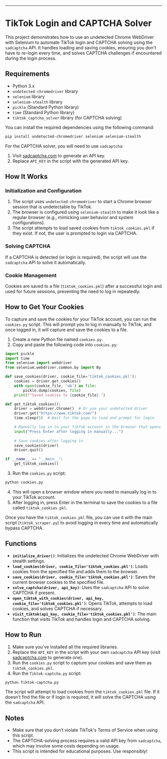 
---

# TikTok Login and CAPTCHA Solver

This project demonstrates how to use an undetected Chrome WebDriver with Selenium to automate TikTok login and CAPTCHA solving using the `sadcaptcha` API. It handles loading and saving cookies, ensuring you don't have to re-login every time, and solves CAPTCHA challenges if encountered during the login process.

## Requirements

- Python 3.x
- `undetected-chromedriver` library
- `selenium` library
- `selenium-stealth` library
- `pickle` (Standard Python library)
- `time` (Standard Python library)
- `tiktok_captcha_solver` library (for CAPTCHA solving)

You can install the required dependencies using the following command:

```bash
pip install undetected-chromedriver selenium selenium-stealth
```

For the CAPTCHA solver, you will need to use `sadcaptcha`:

1. Visit [sadcaptcha.com](https://www.sadcaptcha.com/) to generate an API key.  
2. Replace `API_KEY` in the script with the generated API key.

## How It Works

### Initialization and Configuration
1. The script uses `undetected-chromedriver` to start a Chrome browser session that is undetectable by TikTok.
2. The browser is configured using `selenium-stealth` to make it look like a regular browser (e.g., mimicking user behavior and system configurations).
3. The script attempts to load saved cookies from `tiktok_cookies.pkl` if they exist. If not, the user is prompted to login via CAPTCHA.

### Solving CAPTCHA
If a CAPTCHA is detected (or login is required), the script will use the `sadcaptcha` API to solve it automatically.

### Cookie Management
Cookies are saved to a file (`tiktok_cookies.pkl`) after a successful login and used for future sessions, preventing the need to log in repeatedly.

## How to Get Your Cookies

To capture and save the cookies for your TikTok account, you can run the `cookies.py` script. This will prompt you to log in manually to TikTok, and once logged in, it will capture and save the cookies to a file.

1. Create a new Python file named `cookies.py`.
2. Copy and paste the following code into `cookies.py`:

```python
import pickle
import time
from selenium import webdriver
from selenium.webdriver.common.by import By

def save_cookies(driver, cookie_file='tiktok_cookies.pkl'):
    cookies = driver.get_cookies()
    with open(cookie_file, 'wb') as file:
        pickle.dump(cookies, file)
    print(f"Saved cookies to {cookie_file}.")

def get_tiktok_cookies():
    driver = webdriver.Chrome()  # Or use your undetected driver
    driver.get("https://www.tiktok.com/")
    time.sleep(5)  # Wait for the page to load and prompt for login

    # Manually log in to your TikTok account in the browser that opens
    input("Press Enter after logging in manually...")
    
    # Save cookies after logging in
    save_cookies(driver)
    driver.quit()

if __name__ == "__main__":
    get_tiktok_cookies()
```

3. Run the `cookies.py` script:

```bash
python cookies.py
```

4. This will open a browser window where you need to manually log in to your TikTok account.
5. After logging in, press Enter in the terminal to save the cookies to a file called `tiktok_cookies.pkl`.

Once you have the `tiktok_cookies.pkl` file, you can use it with the main script (`tiktok_scraper.py`) to avoid logging in every time and automatically bypass CAPTCHA.

## Functions

- **`initialize_driver()`**: Initializes the undetected Chrome WebDriver with stealth settings.
- **`load_cookies(driver, cookie_file='tiktok_cookies.pkl')`**: Loads cookies from the specified file and adds them to the browser.
- **`save_cookies(driver, cookie_file='tiktok_cookies.pkl')`**: Saves the current browser cookies to the specified file.
- **`solve_captcha(driver, api_key)`**: Uses the `sadcaptcha` API to solve CAPTCHA if present.
- **`open_tiktok_with_cookies(driver, api_key, cookie_file='tiktok_cookies.pkl')`**: Opens TikTok, attempts to load cookies, and solves CAPTCHA if necessary.
- **`visit_tiktok(api_key, cookie_file='tiktok_cookies.pkl')`**: The main function that visits TikTok and handles login and CAPTCHA solving.

## How to Run

1. Make sure you've installed all the required libraries.
2. Replace the `API_KEY` in the script with your own `sadcaptcha` API key (visit [sadcaptcha.com](https://www.sadcaptcha.com/) to generate one).
3. Run the `cookies.py` script to capture your cookies and save them as `tiktok_cookies.pkl`.
4. Run the `Tiktok-captcha.py` script:

```bash
python Tiktok-captcha.py
```

The script will attempt to load cookies from the `tiktok_cookies.pkl` file. If it doesn't find the file or if login is required, it will solve the CAPTCHA using the `sadcaptcha` API.

## Notes

- Make sure that you don’t violate TikTok's Terms of Service when using this script.
- The CAPTCHA-solving process requires a valid API key from `sadcaptcha`, which may involve some costs depending on usage.
- This script is intended for educational purposes. Use responsibly!

